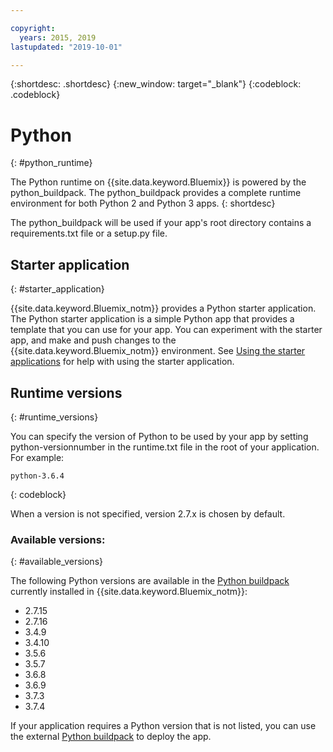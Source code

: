 ```yaml
---

copyright:
  years: 2015, 2019
lastupdated: "2019-10-01"

---
```


{:shortdesc: .shortdesc}
{:new_window: target="_blank"}
{:codeblock: .codeblock}

# Python
{: #python_runtime}

The Python runtime on {{site.data.keyword.Bluemix}} is powered by the python_buildpack.
The python_buildpack provides a complete runtime environment for both Python 2 and Python 3 apps.
{: shortdesc}

The python_buildpack will be used if your app's root directory contains a requirements.txt file or a setup.py file.

## Starter application
{: #starter_application}

{{site.data.keyword.Bluemix_notm}} provides a Python starter application.  The Python starter application is a simple Python app that provides a template that you can use for your app. You can experiment with the starter app, and make and push changes to the {{site.data.keyword.Bluemix_notm}}
environment.  See [Using the starter applications](docs/runtimes-common/starter_app_usage.html) for help with using the starter application.

## Runtime versions
{: #runtime_versions}

You can specify the version of Python to be used by your app by setting python-versionnumber in the runtime.txt file in the root of your application. For example:

```
python-3.6.4
```
{: codeblock}

When a version is not specified, version 2.7.x is chosen by default.

### Available versions:
{: #available_versions}

The following Python versions are available in the
[Python buildpack](https://github.com/cloudfoundry/python-buildpack/releases/tag/v1.6.11)
currently installed in {{site.data.keyword.Bluemix_notm}}:

* 2.7.15
* 2.7.16
* 3.4.9
* 3.4.10
* 3.5.6
* 3.5.7
* 3.6.8
* 3.6.9
* 3.7.3
* 3.7.4

If your application requires a Python version that is not listed,
you can use the external
[Python buildpack](https://github.com/cloudfoundry/python-buildpack/releases) to
deploy the app.
